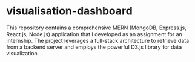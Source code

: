 # visualisation-dashboard
This repository contains a comprehensive MERN (MongoDB, Express.js, React.js, Node.js) application that I developed as an assignment for an internship. The project leverages a full-stack architecture to retrieve data from a backend server and employs the powerful D3.js library for data visualization.

